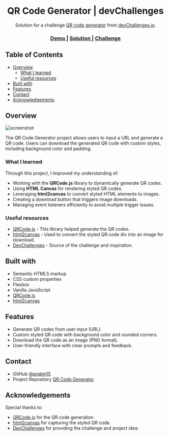 <h1 align="center">QR Code Generator | devChallenges</h1>

<div align="center">
   Solution for a challenge <a href="https://devchallenges.io/challenge/qa-code-generator" target="_blank">QR code generator</a> from <a href="http://devchallenges.io" target="_blank">devChallenges.io</a>.
</div>

<div align="center">
  <h3>
    <a href="https://prabin15.github.io/QR-code-generator/">
      Demo
    </a>
    <span> | </span>
    <a href="https://github.com/prabin15/QR-code-generator">
      Solution
    </a>
    <span> | </span>
    <a href="https://devchallenges.io/challenge/qa-code-generator">
      Challenge
    </a>
  </h3>
</div>

## Table of Contents

- [Overview](#overview)
  - [What I learned](#what-i-learned)
  - [Useful resources](#useful-resources)
- [Built with](#built-with)
- [Features](#features)
- [Contact](#contact)
- [Acknowledgements](#acknowledgements)

## Overview

![screenshot](https://user-images.githubusercontent.com/16707738/92399059-5716eb00-f132-11ea-8b14-bcacdc8ec97b.png)

The QR Code Generator project allows users to input a URL and generate a QR code. Users can download the generated QR code with custom styles, including background color and padding.

### What I learned

Through this project, I improved my understanding of:

- Working with the **QRCode.js** library to dynamically generate QR codes.
- Using **HTML Canvas** for rendering styled QR codes.
- Leveraging **html2canvas** to convert styled HTML elements to images.
- Creating a download button that triggers image downloads.
- Managing event listeners efficiently to avoid multiple trigger issues.

### Useful resources

- [QRCode.js](https://davidshimjs.github.io/qrcodejs/) - This library helped generate the QR codes.
- [html2canvas](https://html2canvas.hertzen.com/) - Used to convert the styled QR code div into an image for download.
- [DevChallenges](https://devchallenges.io/) - Source of the challenge and inspiration.

## Built with

- Semantic HTML5 markup
- CSS custom properties
- Flexbox
- Vanilla JavaScript
- [QRCode.js](https://davidshimjs.github.io/qrcodejs/)
- [html2canvas](https://html2canvas.hertzen.com/)

## Features

- Generate QR codes from user input (URL).
- Custom styled QR code with background color and rounded corners.
- Download the QR code as an image (PNG format).
- User-friendly interface with clear prompts and feedback.

## Contact

- GitHub [@prabin15](https://github.com/prabin15)
- Project Repository [QR Code Generator](https://github.com/prabin15/QR-code-generator)

## Acknowledgements

Special thanks to:

- [QRCode.js](https://davidshimjs.github.io/qrcodejs/) for the QR code generation.
- [html2canvas](https://html2canvas.hertzen.com/) for capturing the styled QR code.
- [DevChallenges](https://devchallenges.io/) for providing the challenge and project idea.

